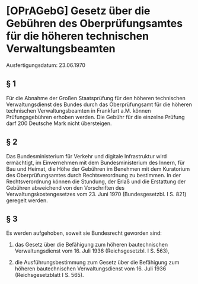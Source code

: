 # [OPrAGebG] Gesetz über die Gebühren des Oberprüfungsamtes für die höheren technischen Verwaltungsbeamten

Ausfertigungsdatum: 23.06.1970

 

## § 1

Für die Abnahme der Großen Staatsprüfung für den höheren technischen Verwaltungsdienst des Bundes durch das Oberprüfungsamt für die höheren technischen Verwaltungsbeamten in Frankfurt a.M. können Prüfungsgebühren erhoben werden. Die Gebühr für die einzelne Prüfung darf 200 Deutsche Mark nicht übersteigen.


## § 2

Das Bundesministerium für Verkehr und digitale Infrastruktur wird ermächtigt, im Einvernehmen mit dem Bundesministerium des Innern, für Bau und Heimat, die Höhe der Gebühren im Benehmen mit dem Kuratorium des Oberprüfungsamtes durch Rechtsverordnung zu bestimmen. In der Rechtsverordnung können die Stundung, der Erlaß und die Erstattung der Gebühren abweichend von den Vorschriften des Verwaltungskostengesetzes vom 23. Juni 1970 (Bundesgesetzbl. I S. 821) geregelt werden.


## § 3

Es werden aufgehoben, soweit sie Bundesrecht geworden sind:

1. das Gesetz über die Befähigung zum höheren bautechnischen Verwaltungsdienst vom 16. Juli 1936 (Reichsgesetzbl. I S. 563),

2. die Ausführungsbestimmung zum Gesetz über die Befähigung zum höheren bautechnischen Verwaltungsdienst vom 16. Juli 1936 (Reichsgesetzblatt I S. 565).
